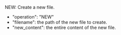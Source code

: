 NEW: Create a new file.
   - "operation": "NEW"
   - "filename": the path of the new file to create.
   - "new_content": the entire content of the new file.